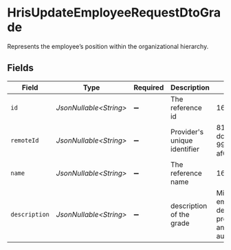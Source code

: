 # HrisUpdateEmployeeRequestDtoGrade

Represents the employee’s position within the organizational hierarchy.


## Fields

| Field                                                      | Type                                                       | Required                                                   | Description                                                | Example                                                    |
| ---------------------------------------------------------- | ---------------------------------------------------------- | ---------------------------------------------------------- | ---------------------------------------------------------- | ---------------------------------------------------------- |
| `id`                                                       | *JsonNullable\<String>*                                    | :heavy_minus_sign:                                         | The reference id                                           | 1687-3                                                     |
| `remoteId`                                                 | *JsonNullable\<String>*                                    | :heavy_minus_sign:                                         | Provider's unique identifier                               | 8187e5da-dc77-475e-9949-af0f1fa4e4e3                       |
| `name`                                                     | *JsonNullable\<String>*                                    | :heavy_minus_sign:                                         | The reference name                                         | 1687-4                                                     |
| `description`                                              | *JsonNullable\<String>*                                    | :heavy_minus_sign:                                         | description of the grade                                   | Mid-level employee demonstrating proficiency and autonomy. |
